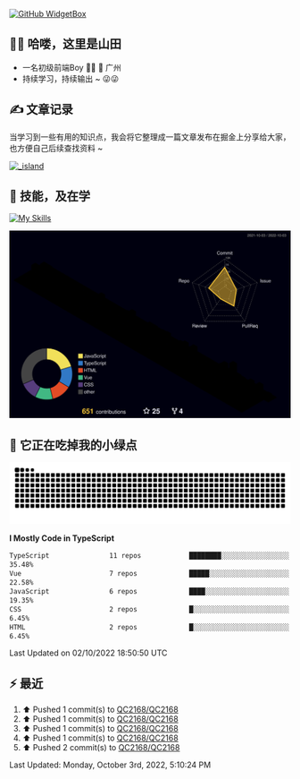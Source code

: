 [![GitHub WidgetBox](https://github-widgetbox.vercel.app/api/profile?username=qc2168&data=followers,repositories,stars,commits)](https://github.com/qc2168/github-widgetbox)

## 🙋‍♂️ 哈喽，这里是山田

- 一名初级前端Boy 👨‍💻 📍 广州
- 持续学习，持续输出 ~ 😜😜

## ✍️ 文章记录
当学习到一些有用的知识点，我会将它整理成一篇文章发布在掘金上分享给大家，也方便自己后续查找资料 ~

[![_island](https://lf3-cdn-tos.bytescm.com/obj/static/xitu_juejin_web/e08da34488b114bd4c665ba2fa520a31.svg)
](https://juejin.cn/user/2858385965322935/posts)

## 🚀 技能，及在学

[![My Skills](https://skillicons.dev/icons?i=vite,tailwind,vue,react,electron,webpack,nodejs,php,wasm,python)](https://github.com/qc2168)


![rainbow gif](https://raw.githubusercontent.com/QC2168/QC2168/main/profile-3d-contrib/profile-night-rainbow.svg)




## 🐍 它正在吃掉我的小绿点

![snake gif](https://raw.githubusercontent.com/QC2168/QC2168/77e198e28fb66a14643e4e58f5b713c0cc565cfd/github-contribution-grid-snake-dark.svg)

<!--START_SECTION:waka-->
**I Mostly Code in TypeScript** 

```text
TypeScript               11 repos            ████████░░░░░░░░░░░░░░░░░   35.48% 
Vue                      7 repos             █████░░░░░░░░░░░░░░░░░░░░   22.58% 
JavaScript               6 repos             ████░░░░░░░░░░░░░░░░░░░░░   19.35% 
CSS                      2 repos             █░░░░░░░░░░░░░░░░░░░░░░░░   6.45% 
HTML                     2 repos             █░░░░░░░░░░░░░░░░░░░░░░░░   6.45%

```



 Last Updated on 02/10/2022 18:50:50 UTC
<!--END_SECTION:waka-->


## ⚡ 最近
<!--RECENT_ACTIVITY:start-->
1. ⬆️ Pushed 1 commit(s) to [QC2168/QC2168](https://github.com/QC2168/QC2168)
2. ⬆️ Pushed 1 commit(s) to [QC2168/QC2168](https://github.com/QC2168/QC2168)
3. ⬆️ Pushed 1 commit(s) to [QC2168/QC2168](https://github.com/QC2168/QC2168)
4. ⬆️ Pushed 1 commit(s) to [QC2168/QC2168](https://github.com/QC2168/QC2168)
5. ⬆️ Pushed 2 commit(s) to [QC2168/QC2168](https://github.com/QC2168/QC2168)
<!--RECENT_ACTIVITY:end-->

<!--RECENT_ACTIVITY:last_update-->
Last Updated: Monday, October 3rd, 2022, 5:10:24 PM
<!--RECENT_ACTIVITY:last_update_end-->